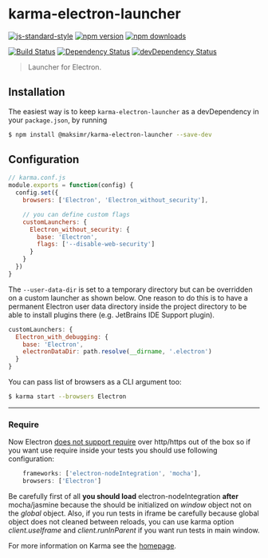 # karma-electron-launcher

[![js-standard-style](https://img.shields.io/badge/code%20style-standard-brightgreen.svg?style=flat-square)](https://github.com/maksimr/karma-electron-launcher)
[![npm version](https://img.shields.io/npm/v/@maksimr/karma-electron-launcher.svg?style=flat-square)](https://www.npmjs.com/package/@maksimr/karma-electron-launcher)
[![npm downloads](https://img.shields.io/npm/dm/@maksimr/karma-electron-launcher.svg?style=flat-square)](https://www.npmjs.com/package/@maksimr/karma-electron-launcher)

[![Build Status](https://img.shields.io/travis/maksimr/karma-electron-launcher/master.svg?style=flat-square)](https://travis-ci.org/maksimr/karma-electron-launcher) 
[![Dependency Status](https://img.shields.io/david/maksimr/karma-electron-launcher.svg?style=flat-square)](https://david-dm.org/maksimr/karma-electron-launcher)
[![devDependency Status](https://img.shields.io/david/dev/maksimr/karma-electron-launcher.svg?style=flat-square)](https://david-dm.org/maksimr/karma-electron-launcher)

> Launcher for Electron.

## Installation

The easiest way is to keep `karma-electron-launcher` as a devDependency in your `package.json`,
by running

```bash
$ npm install @maksimr/karma-electron-launcher --save-dev
```

## Configuration

```js
// karma.conf.js
module.exports = function(config) {
  config.set({
    browsers: ['Electron', 'Electron_without_security'],

    // you can define custom flags
    customLaunchers: {
      Electron_without_security: {
        base: 'Electron',
        flags: ['--disable-web-security']
      }
    }
  })
}
```

The `--user-data-dir` is set to a temporary directory but can be overridden on a custom launcher as shown below.
One reason to do this is to have a permanent Electron user data directory inside the project directory to be able to
install plugins there (e.g. JetBrains IDE Support plugin).

```js
customLaunchers: {
  Electron_with_debugging: {
    base: 'Electron',
    electronDataDir: path.resolve(__dirname, '.electron')
  }
}
```

You can pass list of browsers as a CLI argument too:

```bash
$ karma start --browsers Electron
```

----


### Require

Now Electron [does not support require](https://github.com/electron/electron/pull/9095) over http/https out of the box so if you want use require inside
your tests you should use following configuration:

```js
    frameworks: ['electron-nodeIntegration', 'mocha'],
    browsers: ['Electron']
```

Be carefully first of all **you should load** electron-nodeIntegration **after** mocha/jasmine because the should be initialized
on *window* object not on the *global* object.
Also, if you run tests in iframe be carefully because global object does not cleaned between reloads,
you can use karma option *client.useIframe* and *client.runInParent* if you want run tests in main window.


For more information on Karma see the [homepage].


[homepage]: http://karma-runner.github.com
